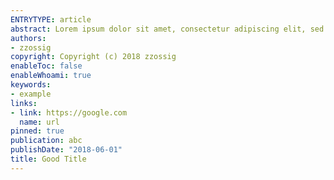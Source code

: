 ```yaml
---
ENTRYTYPE: article
abstract: Lorem ipsum dolor sit amet, consectetur adipiscing elit, sed do eiusmod tempor incididunt ut labore et dolore magna aliqua. Ut enim ad minim veniam, quis nostrud exercitation ullamco laboris nisi ut aliquip ex ea commodo consequat. Duis aute irure dolor in reprehenderit in voluptate velit esse cillum dolore eu fugiat nulla pariatur. Excepteur sint occaecat cupidatat non proident, sunt in culpa qui officia deserunt mollit anim id est laborum.
authors:
- zzossig
copyright: Copyright (c) 2018 zzossig
enableToc: false
enableWhoami: true
keywords:
- example
links:
- link: https://google.com
  name: url
pinned: true
publication: abc
publishDate: "2018-06-01"
title: Good Title
---
```

